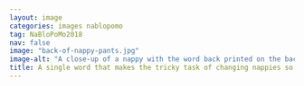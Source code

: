 ```yaml
---
layout: image
categories: images nablopomo
tag: NaBloPoMo2018
nav: false
image: "back-of-nappy-pants.jpg"
image-alt: "A close-up of a nappy with the word back printed on the back side"
title: A single word that makes the tricky task of changing nappies so much easier
---
```

